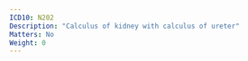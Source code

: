 ```yaml
---
ICD10: N202
Description: "Calculus of kidney with calculus of ureter"
Matters: No
Weight: 0
---
```


